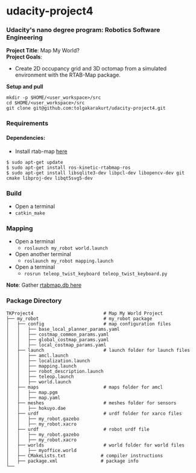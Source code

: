 # udacity-project4
### Udacity's nano degree program: Robotics Software Engineering  
**Project Title**: Map My World?  
**Project Goals**: 
- Create 2D occupancy grid and 3D octomap from a simulated environment with the RTAB-Map package.

**Setup and pull**
```
mkdir -p $HOME/<user_workspace>/src
cd $HOME/<user_workspace>/src
git clone git@github.com:tolgakarakurt/udacity-project4.git
```
### Requirements
#### Dependencies:
- Install rtab-map [here](https://github.com/introlab/rtabmap/wiki/Installation#ubuntu)
```
$ sudo apt-get update
$ sudo apt-get install ros-kinetic-rtabmap-ros
$ sudo apt-get install libsqlite3-dev libpcl-dev libopencv-dev git cmake libproj-dev libqt5svg5-dev

```
### Build  
- Open a terminal  
- `catkin_make`

### Mapping
- Open a terminal
  - `roslaunch my_robot world.launch`
- Open another terminal
  - `roslaunch my_robot mapping.launch`
- Open a terminal  
  - `rosrun teleop_twist_keyboard teleop_twist_keyboard.py`  

**Note**: Gather [rtabmap.db here](https://drive.google.com/file/d/1JNTbnRrWtClLR8SAKnxpTy_e-f-QNBmj/view?usp=sharing)  

### Package Directory
```
TKProject4                          # Map My World Project
├── my_robot                        # my_robot package   
│   ├── config                      # map configuration files   
│   │   ├── base_local_planner_params.yaml
│   │   ├── costmap_common_params.yaml    
│   │   ├── global_costmap_params.yaml
│   │   ├── local_costmap_params.yaml              
│   ├── launch                      # launch folder for launch files   
│   │   ├── amcl.launch
│   │   ├── localization.launch
│   │   ├── mapping.launch
│   │   ├── robot_description.launch
│   │   ├── teleop.launch
│   │   ├── world.launch
│   ├── maps                        # maps folder for amcl
│   │   ├── map.pgm
│   │   ├── map.yaml
│   ├── meshes                      # meshes folder for sensors
│   │   ├── hokuyo.dae
│   ├── urdf                        # urdf folder for xarco files
│   │   ├── my_robot.gazebo
│   │   ├── my_robot.xacro
│   ├── urdf                        # robot urdf file
│   │   ├── my_robot.gazebo
│   │   ├── my_robot.xacro
│   ├── worlds                      # world folder for world files
│   │   ├── myoffice.world
│   ├── CMakeLists.txt             # compiler instructions
│   ├── package.xml                # package info              
└──   
```